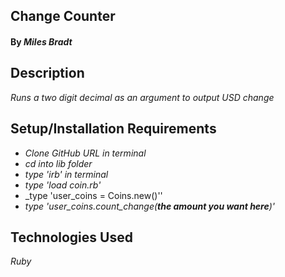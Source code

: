 ## **Change Counter**

#### By _**Miles Bradt**_

## Description

_Runs a two digit decimal as an argument to output USD change_

## Setup/Installation Requirements

* _Clone GitHub URL in terminal_
* _cd into lib folder_
* _type 'irb' in terminal_
* _type 'load coin.rb'_
* _type 'user_coins = Coins.new()''
* _type 'user_coins.count_change(**the amount you want here**)'_


## Technologies Used
_Ruby_
